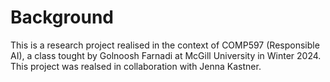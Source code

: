 # Background

This is a research project realised in the context of COMP597 (Responsible AI), a class tought by Golnoosh Farnadi at McGill University in Winter 2024. This project was realsed in collaboration with Jenna Kastner.
